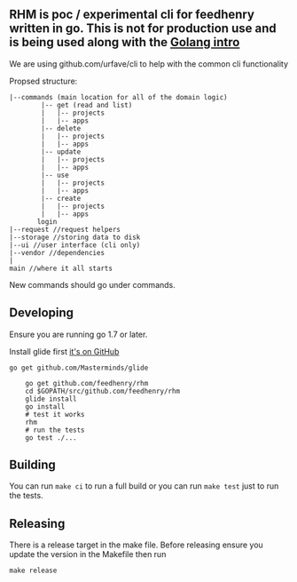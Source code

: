 ## RHM is poc / experimental cli for feedhenry written in go. This is not for production use and is being used along with the [Golang intro](https://github.com/fheng/golang-intro)


We are using github.com/urfave/cli to help with the common cli functionality 

Propsed structure:

```
|--commands (main location for all of the domain logic)
        |-- get (read and list)
        |   |-- projects
        |   |-- apps
        |-- delete 
        |   |-- projects
        |   |-- apps
        |-- update 
        |   |-- projects
        |   |-- apps
        |-- use 
        |   |-- projects
        |   |-- apps
        |-- create 
        |   |-- projects
        |   |-- apps
       login
|--request //request helpers
|--storage //storing data to disk
|--ui //user interface (cli only)
|--vendor //dependencies
| 
main //where it all starts         
```    

New commands should go under commands.

## Developing

Ensure you are running go 1.7 or later.

Install glide first [it's on GitHub](https://github.com/Masterminds/glide)
```
go get github.com/Masterminds/glide
```

```
    go get github.com/feedhenry/rhm
    cd $GOPATH/src/github.com/feedhenry/rhm
    glide install
    go install
    # test it works
    rhm 
    # run the tests 
    go test ./... 
```

## Building 

You can run ```make ci``` to run a full build or you can run ```make test``` just to run the tests.

## Releasing

There is a release target in the make file. Before releasing ensure you update the version in the Makefile then run 
```
make release
```
